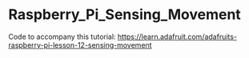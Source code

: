 # Raspberry_Pi_Sensing_Movement

Code to accompany this tutorial:
https://learn.adafruit.com/adafruits-raspberry-pi-lesson-12-sensing-movement
